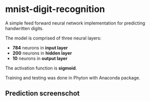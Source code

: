 # mnist-digit-recognition
A simple feed forward neural network implementation for predicting handwritten digits.

The model is comprised of three neural layers:
  - **784** neurons in **input layer**
  - **200** neurons in **hidden layer**
  - **10** neurons in **output layer**

The activation function is **sigmoid**.

Training and testing was done in Phyton with Anaconda package.

## Prediction screenschot

[prediction-result]: https://github.com/gboduljak/mnist-digit-recognition/readme-resources/prediction-result.png "Prediction Result"